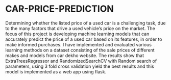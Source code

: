 # CAR-PRICE-PREDICTION
Determining whether the listed price of a used car is a challenging task, due to the many factors that drive a used vehicle’s price on the market. The focus of this project is developing machine learning models that can accurately predict the price of a used car based on its features, in order to make informed purchases. I have implemented and evaluated various learning methods on a dataset consisting of the sale prices of different makes and models from car dekho website. The results show that ExtraTreesRegressor and RandomizedSearchCV with Random search of parameters, using 3 fold cross validation yield the best results and this model is implemented as a web app using flask.
